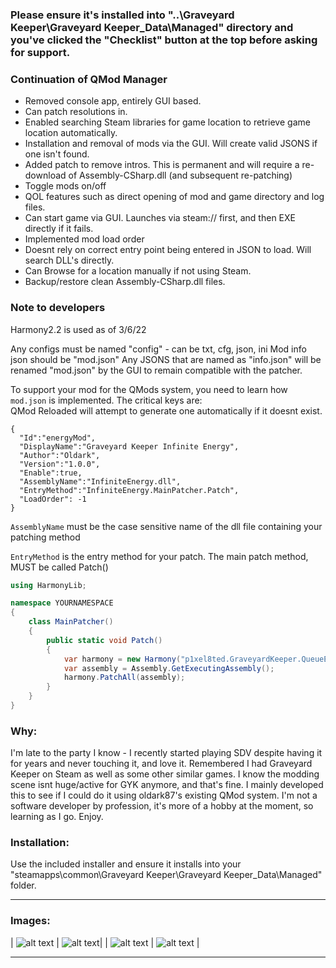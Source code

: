 
### Please ensure it's installed into "..\Graveyard Keeper\Graveyard Keeper_Data\Managed" directory and you've clicked the "Checklist" button at the top before asking for support.


### Continuation of QMod Manager

- Removed console app, entirely GUI based.
- Can patch resolutions in.
- Enabled searching Steam libraries for game location to retrieve game location automatically.
- Installation and removal of mods via the GUI. Will create valid JSONS if one isn't found.
- Added patch to remove intros. This is permanent and will require a re-download of Assembly-CSharp.dll (and subsequent re-patching)
- Toggle mods on/off
- QOL features such as direct opening of mod and game directory and log files.
- Can start game via GUI. Launches via steam:// first, and then EXE directly if it fails.
- Implemented mod load order
- Doesnt rely on correct entry point being entered in JSON to load. Will search DLL's directly.
- Can Browse for a location manually if not using Steam.
- Backup/restore clean Assembly-CSharp.dll files.

### Note to developers

Harmony2.2 is used as of 3/6/22

Any configs must be named "config" - can be txt, cfg, json, ini
Mod info json should be "mod.json"
Any JSONS that are named as "info.json" will be renamed "mod.json" by the GUI to remain compatible with the patcher.

To support your mod for the QMods system, you need to learn how `mod.json` is implemented. The critical keys are:  
QMod Reloaded will attempt to generate one automatically if it doesnt exist.

```
{
  "Id":"energyMod",
  "DisplayName":"Graveyard Keeper Infinite Energy",
  "Author":"Oldark",
  "Version":"1.0.0",
  "Enable":true,
  "AssemblyName":"InfiniteEnergy.dll",
  "EntryMethod":"InfiniteEnergy.MainPatcher.Patch",
  "LoadOrder": -1
}
```

`AssemblyName` must be the case sensitive name of the dll file containing your patching method

`EntryMethod` is the entry method for your patch. The main patch method, MUST be called Patch()

```cs
using HarmonyLib;

namespace YOURNAMESPACE
{
    class MainPatcher()
    {
        public static void Patch()
        {
            var harmony = new Harmony("p1xel8ted.GraveyardKeeper.QueueEverything");
            var assembly = Assembly.GetExecutingAssembly();
            harmony.PatchAll(assembly);
        }
    }
}
```

### Why:

I'm late to the party I know - I recently started playing SDV despite having it for years and never touching it, and love it. Remembered I had Graveyard Keeper on Steam as well as some other similar games. I know the modding scene isnt huge/active for GYK anymore, and that's fine. I mainly developed this to see if I could do it using oldark87's existing QMod system. I'm not a software developer by profession, it's more of a hobby at the moment, so learning as I go. Enjoy.

### Installation:

Use the included installer and ensure it installs into your "steamapps\common\Graveyard Keeper\Graveyard Keeper_Data\Managed" folder.
___

### Images:

| ![alt text](https://github.com/p1xel8ted/GraveyardKeeper/blob/main/QModReloaded/main_ui.png?raw=true) | ![alt text](https://github.com/p1xel8ted/GraveyardKeeper/blob/main/QModReloaded/res_ui.png?raw=true)|
| ![alt text](https://github.com/p1xel8ted/GraveyardKeeper/blob/main/QModReloaded/checklist_ui.png?raw=true) | ![alt text](https://github.com/p1xel8ted/GraveyardKeeper/blob/main/QModReloaded/about_ui.png?raw=true) |

___


